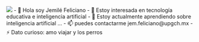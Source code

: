 <img src="fotoperfilGITHUB">
- 👋 Hola soy Jemilé Feliciano
- 👀 Estoy interesada en tecnología educativa e inteligencia artificial
- 🌱 Estoy actualmente aprendiendo sobre inteligencia artificial  ...
- 📫 puedes contactarme jem.feliciano@upgch.mx 
- ⚡ Dato curioso: amo viajar y los perros

<!---
femej/femej is a ✨ special ✨ repository because its `README.md` (this file) appears on your GitHub profile.
You can click the Preview link to take a look at your changes.
--->
